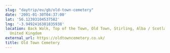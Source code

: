 ```yaml
---
slug: "daytrip/eu/gb/old-town-cemetery"
date: '2001-01-30T04:37:00'
lat: '56.12393104537582'
lng: '-3.9492416381835938'
location: Back Walk, Top of the Town, Old Town, Stirling, Alba / Scotland, FK8 2RJ,
  United Kingdom
external_url: https://oldtowncemetery.co.uk/
title: Old Town Cemetery
---
```




